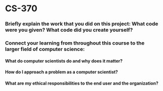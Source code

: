 # CS-370


### Briefly explain the work that you did on this project: What code were you given? What code did you create yourself?

### Connect your learning from throughout this course to the larger field of computer science:
  #### What do computer scientists do and why does it matter?
  #### How do I approach a problem as a computer scientist?
  #### What are my ethical responsibilities to the end user and the organization?
